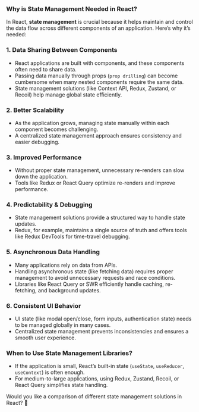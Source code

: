 ### Why is State Management Needed in React?

In React, **state management** is crucial because it helps maintain and control the data flow across different components of an application. Here’s why it’s needed:

### 1. **Data Sharing Between Components**

- React applications are built with components, and these components often need to share data.
- Passing data manually through props (`prop drilling`) can become cumbersome when many nested components require the same data.
- State management solutions (like Context API, Redux, Zustand, or Recoil) help manage global state efficiently.

### 2. **Better Scalability**

- As the application grows, managing state manually within each component becomes challenging.
- A centralized state management approach ensures consistency and easier debugging.

### 3. **Improved Performance**

- Without proper state management, unnecessary re-renders can slow down the application.
- Tools like Redux or React Query optimize re-renders and improve performance.

### 4. **Predictability & Debugging**

- State management solutions provide a structured way to handle state updates.
- Redux, for example, maintains a single source of truth and offers tools like Redux DevTools for time-travel debugging.

### 5. **Asynchronous Data Handling**

- Many applications rely on data from APIs.
- Handling asynchronous state (like fetching data) requires proper management to avoid unnecessary requests and race conditions.
- Libraries like React Query or SWR efficiently handle caching, re-fetching, and background updates.

### 6. **Consistent UI Behavior**

- UI state (like modal open/close, form inputs, authentication state) needs to be managed globally in many cases.
- Centralized state management prevents inconsistencies and ensures a smooth user experience.

### **When to Use State Management Libraries?**

- If the application is small, React’s built-in state (`useState`, `useReducer`, `useContext`) is often enough.
- For medium-to-large applications, using Redux, Zustand, Recoil, or React Query simplifies state handling.

Would you like a comparison of different state management solutions in React? 🚀
